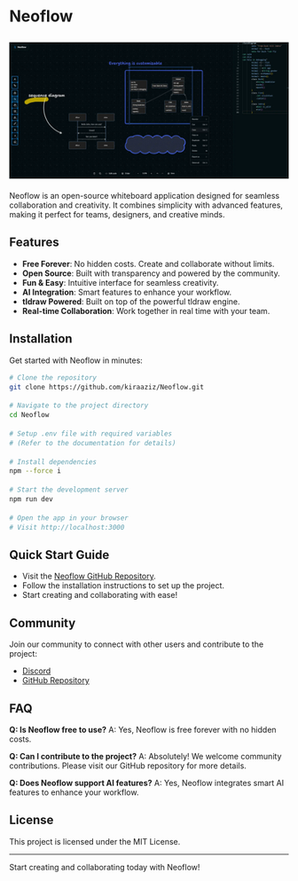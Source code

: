 # Neoflow
![Hero Screenshot](public/landing.webp)
---

Neoflow is an open-source whiteboard application designed for seamless collaboration and creativity. It combines simplicity with advanced features, making it perfect for teams, designers, and creative minds.

## Features

- **Free Forever**: No hidden costs. Create and collaborate without limits.
- **Open Source**: Built with transparency and powered by the community.
- **Fun & Easy**: Intuitive interface for seamless creativity.
- **AI Integration**: Smart features to enhance your workflow.
- **tldraw Powered**: Built on top of the powerful tldraw engine.
- **Real-time Collaboration**: Work together in real time with your team.

## Installation

Get started with Neoflow in minutes:

```bash
# Clone the repository
git clone https://github.com/kiraaziz/Neoflow.git

# Navigate to the project directory
cd Neoflow

# Setup .env file with required variables
# (Refer to the documentation for details)

# Install dependencies
npm --force i

# Start the development server
npm run dev

# Open the app in your browser
# Visit http://localhost:3000
```
 

## Quick Start Guide

- Visit the [Neoflow GitHub Repository](https://github.com/kiraaziz/Neoflow).
- Follow the installation instructions to set up the project.
- Start creating and collaborating with ease!

## Community

Join our community to connect with other users and contribute to the project:

- [Discord](https://discord.gg/4BpxBW5g)
- [GitHub Repository](https://github.com/kiraaziz/Neoflow)

## FAQ

**Q: Is Neoflow free to use?**
A: Yes, Neoflow is free forever with no hidden costs.

**Q: Can I contribute to the project?**
A: Absolutely! We welcome community contributions. Please visit our GitHub repository for more details.

**Q: Does Neoflow support AI features?**
A: Yes, Neoflow integrates smart AI features to enhance your workflow.

## License

This project is licensed under the MIT License. 

---

Start creating and collaborating today with Neoflow!
